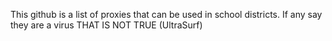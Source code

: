 This github is a list of proxies that can be used in school districts. If any say they are a virus THAT IS NOT TRUE (UltraSurf)
